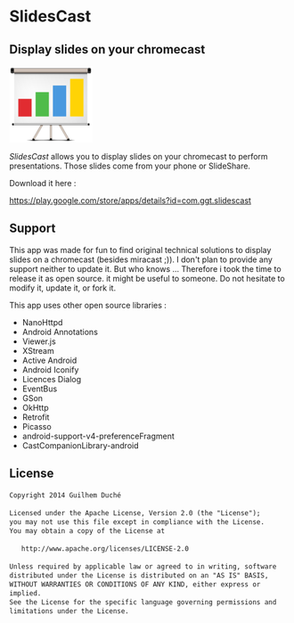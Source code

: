 SlidesCast
============
## Display slides on your chromecast

![Logo](logo/logo.png)

*SlidesCast* allows you to display slides on your chromecast to perform presentations.
Those slides come from your phone or SlideShare.

Download it here :

https://play.google.com/store/apps/details?id=com.ggt.slidescast

## Support
This app was made for fun to find original technical solutions to display slides on a chromecast (besides miracast ;)).
I don't  plan to provide any support neither to update it. But who knows ...
Therefore i took the time to release it as open source. it might be useful to someone.
Do not hesitate to modify it, update it, or fork it.

This app uses other open source libraries :
- NanoHttpd
- Android Annotations
- Viewer.js
- XStream
- Active Android
- Android Iconify
- Licences Dialog
- EventBus
- GSon
- OkHttp
- Retrofit
- Picasso
- android-support-v4-preferenceFragment
- CastCompanionLibrary-android

License
-------

    Copyright 2014 Guilhem Duché

    Licensed under the Apache License, Version 2.0 (the "License");
    you may not use this file except in compliance with the License.
    You may obtain a copy of the License at

       http://www.apache.org/licenses/LICENSE-2.0

    Unless required by applicable law or agreed to in writing, software
    distributed under the License is distributed on an "AS IS" BASIS,
    WITHOUT WARRANTIES OR CONDITIONS OF ANY KIND, either express or implied.
    See the License for the specific language governing permissions and
    limitations under the License.
